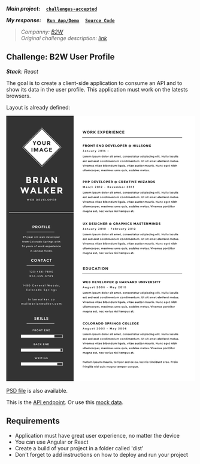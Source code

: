 ***Main project:***
&nbsp;&nbsp;
[**`challenges-accepted`**](https://github.com/AndersonMamede/challenges-accepted)

***My response:***
&nbsp;&nbsp;
[**`Run App/Demo`**](https://blog.andersonmamede.com.br/challenge-b2w-user-profile/app/build/)
&nbsp;&nbsp;
[**`Source Code`**](https://github.com/AndersonMamede/challenge-b2w-user-profile/tree/master/app)

> *Companny: [B2W](https://ri.b2w.digital/)*<br/>
> *Original challenge description: [link](https://github.com/b2w-marketplace/code-challenge)*<br/>

## Challenge: B2W User Profile

***Stack**: React*<br/>

The goal is to create a client-side application to consume an API and to show its data in the user profile. This application must work on the latests browsers.

Layout is already defined:

![Layout](layout.jpg)

[PSD file](https://github.com/AndersonMamede/challenge-b2w-user-profile/blob/master/layout-psd.psd) is also available.

This is the [API endpoint](http://www.mocky.io/v2/5a5e38f3330000b0261923a5). Or use this [mock data](https://github.com/AndersonMamede/challenge-b2w-user-profile/blob/master/mock-data.json).

## Requirements

* Application must have great user experience, no matter the device
* You can use Angular or React
* Create a build of your project in a folder called 'dist'
* Don't forget to add instructions on how to deploy and run your project
